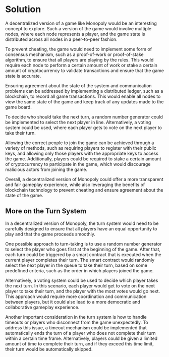 # Solution

A decentralized version of a game like Monopoly would be an interesting concept to explore. Such a version of the game would involve multiple nodes, where each node represents a player, and the game state is distributed across all nodes in a peer-to-peer fashion.

To prevent cheating, the game would need to implement some form of consensus mechanism, such as a proof-of-work or proof-of-stake algorithm, to ensure that all players are playing by the rules. This would require each node to perform a certain amount of work or stake a certain amount of cryptocurrency to validate transactions and ensure that the game state is accurate.

Ensuring agreement about the state of the system and communication problems can be addressed by implementing a distributed ledger, such as a blockchain, to record all game transactions. This would enable all nodes to view the same state of the game and keep track of any updates made to the game board.

To decide who should take the next turn, a random number generator could be implemented to select the next player in line. Alternatively, a voting system could be used, where each player gets to vote on the next player to take their turn.

Allowing the correct people to join the game can be achieved through a variety of methods, such as requiring players to register with their public keys, and allowing only those players with the appropriate keys to access the game. Additionally, players could be required to stake a certain amount of cryptocurrency to participate in the game, which would discourage malicious actors from joining the game.

Overall, a decentralized version of Monopoly could offer a more transparent and fair gameplay experience, while also leveraging the benefits of blockchain technology to prevent cheating and ensure agreement about the state of the game. 

## More on the Turn System

In a decentralized version of Monopoly, the turn system would need to be carefully designed to ensure that all players have an equal opportunity to play and that the game proceeds smoothly.

One possible approach to turn-taking is to use a random number generator to select the player who goes first at the beginning of the game. After that, each turn could be triggered by a smart contract that is executed when the current player completes their turn. The smart contract would randomly select the next player in the queue to take their turn, based on some predefined criteria, such as the order in which players joined the game.

Alternatively, a voting system could be used to decide which player takes the next turn. In this scenario, each player would get to vote on the next player to take their turn, and the player with the most votes would go next. This approach would require more coordination and communication between players, but it could also lead to a more democratic and collaborative gameplay experience.

Another important consideration in the turn system is how to handle timeouts or players who disconnect from the game unexpectedly. To address this issue, a timeout mechanism could be implemented that automatically ends the turn of a player who does not complete their turn within a certain time frame. Alternatively, players could be given a limited amount of time to complete their turn, and if they exceed this time limit, their turn would be automatically skipped.